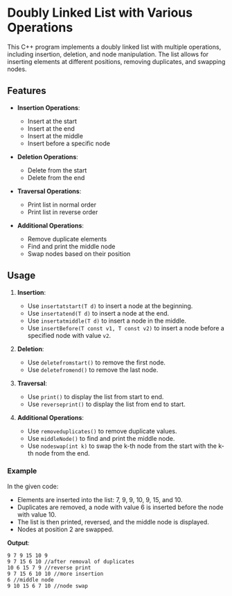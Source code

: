 # Doubly Linked List with Various Operations

This C++ program implements a doubly linked list with multiple operations, including insertion, deletion, and node manipulation. The list allows for inserting elements at different positions, removing duplicates, and swapping nodes.

## Features

- **Insertion Operations**:
  - Insert at the start
  - Insert at the end
  - Insert at the middle
  - Insert before a specific node

- **Deletion Operations**:
  - Delete from the start
  - Delete from the end

- **Traversal Operations**:
  - Print list in normal order
  - Print list in reverse order

- **Additional Operations**:
  - Remove duplicate elements
  - Find and print the middle node
  - Swap nodes based on their position

## Usage

1. **Insertion**:
   - Use `insertatstart(T d)` to insert a node at the beginning.
   - Use `insertatend(T d)` to insert a node at the end.
   - Use `insertatmiddle(T d)` to insert a node in the middle.
   - Use `insertBefore(T const v1, T const v2)` to insert a node before a specified node with value `v2`.

2. **Deletion**:
   - Use `deletefromstart()` to remove the first node.
   - Use `deletefromend()` to remove the last node.

3. **Traversal**:
   - Use `print()` to display the list from start to end.
   - Use `reverseprint()` to display the list from end to start.

4. **Additional Operations**:
   - Use `removeduplicates()` to remove duplicate values.
   - Use `middleNode()` to find and print the middle node.
   - Use `nodeswap(int k)` to swap the k-th node from the start with the k-th node from the end.

### Example

In the given code:

- Elements are inserted into the list: 7, 9, 9, 10, 9, 15, and 10.
- Duplicates are removed, a node with value 6 is inserted before the node with value 10.
- The list is then printed, reversed, and the middle node is displayed.
- Nodes at position 2 are swapped.

**Output**:
```plaintext
9 7 9 15 10 9 
9 7 15 6 10 //after removal of duplicates
10 6 15 7 9 //reverse print
9 7 15 6 10 10 //more insertion
6 //middle node
9 10 15 6 7 10 //node swap
